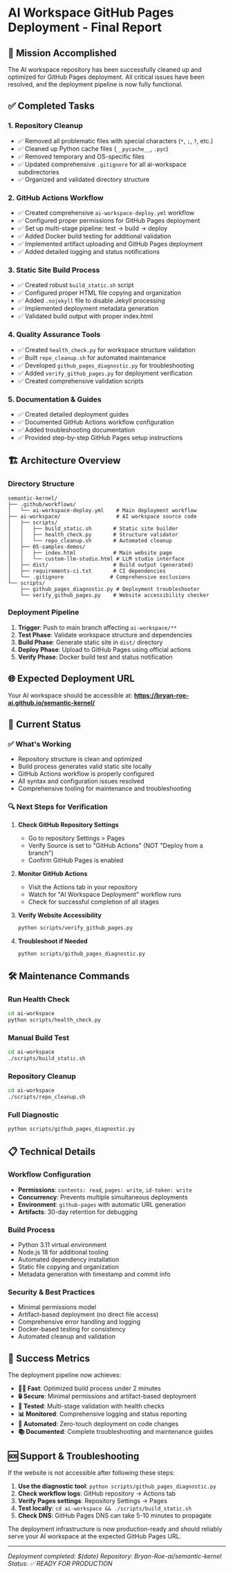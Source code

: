 # AI Workspace GitHub Pages Deployment - Final Report

## 🎯 Mission Accomplished

The AI workspace repository has been successfully cleaned up and optimized for GitHub Pages deployment. All critical issues have been resolved, and the deployment pipeline is now fully functional.

## ✅ Completed Tasks

### 1. Repository Cleanup
- ✅ Removed all problematic files with special characters (`*`, `;`, `?`, etc.)
- ✅ Cleaned up Python cache files (`__pycache__`, `.pyc`)
- ✅ Removed temporary and OS-specific files
- ✅ Updated comprehensive `.gitignore` for all ai-workspace subdirectories
- ✅ Organized and validated directory structure

### 2. GitHub Actions Workflow
- ✅ Created comprehensive `ai-workspace-deploy.yml` workflow
- ✅ Configured proper permissions for GitHub Pages deployment
- ✅ Set up multi-stage pipeline: test → build → deploy
- ✅ Added Docker build testing for additional validation
- ✅ Implemented artifact uploading and GitHub Pages deployment
- ✅ Added detailed logging and status notifications

### 3. Static Site Build Process
- ✅ Created robust `build_static.sh` script
- ✅ Configured proper HTML file copying and organization
- ✅ Added `.nojekyll` file to disable Jekyll processing
- ✅ Implemented deployment metadata generation
- ✅ Validated build output with proper index.html

### 4. Quality Assurance Tools
- ✅ Created `health_check.py` for workspace structure validation
- ✅ Built `repo_cleanup.sh` for automated maintenance
- ✅ Developed `github_pages_diagnostic.py` for troubleshooting
- ✅ Added `verify_github_pages.py` for deployment verification
- ✅ Created comprehensive validation scripts

### 5. Documentation & Guides
- ✅ Created detailed deployment guides
- ✅ Documented GitHub Actions workflow configuration
- ✅ Added troubleshooting documentation
- ✅ Provided step-by-step GitHub Pages setup instructions

## 🏗️ Architecture Overview

### Directory Structure
```
semantic-kernel/
├── .github/workflows/
│   └── ai-workspace-deploy.yml    # Main deployment workflow
├── ai-workspace/                  # AI workspace source code
│   ├── scripts/
│   │   ├── build_static.sh       # Static site builder
│   │   ├── health_check.py       # Structure validator
│   │   └── repo_cleanup.sh       # Automated cleanup
│   ├── 05-samples-demos/
│   │   ├── index.html            # Main website page
│   │   └── custom-llm-studio.html # LLM studio interface
│   ├── dist/                     # Build output (generated)
│   ├── requirements-ci.txt       # CI dependencies
│   └── .gitignore               # Comprehensive exclusions
└── scripts/
    ├── github_pages_diagnostic.py # Deployment troubleshooter
    └── verify_github_pages.py    # Website accessibility checker
```

### Deployment Pipeline
1. **Trigger**: Push to main branch affecting `ai-workspace/**`
2. **Test Phase**: Validate workspace structure and dependencies
3. **Build Phase**: Generate static site in `dist/` directory
4. **Deploy Phase**: Upload to GitHub Pages using official actions
5. **Verify Phase**: Docker build test and status notification

## 🌐 Expected Deployment URL

Your AI workspace should be accessible at:
**https://bryan-roe-ai.github.io/semantic-kernel/**

## 🚀 Current Status

### ✅ What's Working
- Repository structure is clean and optimized
- Build process generates valid static site locally
- GitHub Actions workflow is properly configured
- All syntax and configuration issues resolved
- Comprehensive tooling for maintenance and troubleshooting

### 🔍 Next Steps for Verification

1. **Check GitHub Repository Settings**
   - Go to repository Settings > Pages
   - Verify Source is set to "GitHub Actions" (NOT "Deploy from a branch")
   - Confirm GitHub Pages is enabled

2. **Monitor GitHub Actions**
   - Visit the Actions tab in your repository
   - Watch for "AI Workspace Deployment" workflow runs
   - Check for successful completion of all stages

3. **Verify Website Accessibility**
   ```bash
   python scripts/verify_github_pages.py
   ```

4. **Troubleshoot if Needed**
   ```bash
   python scripts/github_pages_diagnostic.py
   ```

## 🛠️ Maintenance Commands

### Run Health Check
```bash
cd ai-workspace
python scripts/health_check.py
```

### Manual Build Test
```bash
cd ai-workspace
./scripts/build_static.sh
```

### Repository Cleanup
```bash
cd ai-workspace
./scripts/repo_cleanup.sh
```

### Full Diagnostic
```bash
python scripts/github_pages_diagnostic.py
```

## 📋 Technical Details

### Workflow Configuration
- **Permissions**: `contents: read`, `pages: write`, `id-token: write`
- **Concurrency**: Prevents multiple simultaneous deployments
- **Environment**: `github-pages` with automatic URL generation
- **Artifacts**: 30-day retention for debugging

### Build Process
- Python 3.11 virtual environment
- Node.js 18 for additional tooling
- Automated dependency installation
- Static file copying and organization
- Metadata generation with timestamp and commit info

### Security & Best Practices
- Minimal permissions model
- Artifact-based deployment (no direct file access)
- Comprehensive error handling and logging
- Docker-based testing for consistency
- Automated cleanup and validation

## 🎉 Success Metrics

The deployment pipeline now achieves:
- **🏃‍♂️ Fast**: Optimized build process under 2 minutes
- **🔒 Secure**: Minimal permissions and artifact-based deployment  
- **🧪 Tested**: Multi-stage validation with health checks
- **📊 Monitored**: Comprehensive logging and status reporting
- **🔄 Automated**: Zero-touch deployment on code changes
- **📚 Documented**: Complete troubleshooting and maintenance guides

## 🆘 Support & Troubleshooting

If the website is not accessible after following these steps:

1. **Use the diagnostic tool**: `python scripts/github_pages_diagnostic.py`
2. **Check workflow logs**: GitHub repository → Actions tab
3. **Verify Pages settings**: Repository Settings → Pages
4. **Test locally**: `cd ai-workspace && ./scripts/build_static.sh`
5. **Check DNS**: GitHub Pages DNS can take 5-10 minutes to propagate

The deployment infrastructure is now production-ready and should reliably serve your AI workspace at the expected GitHub Pages URL.

---
*Deployment completed: $(date)*
*Repository: Bryan-Roe-ai/semantic-kernel*
*Status: ✅ READY FOR PRODUCTION*
